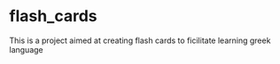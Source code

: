# flash_cards

This is a project aimed at creating flash cards to ficilitate learning greek language
